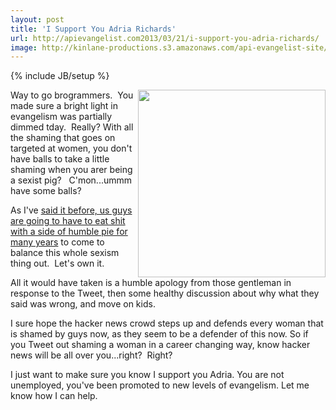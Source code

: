 ```yaml
---
layout: post
title: 'I Support You Adria Richards'
url: http://apievangelist.com2013/03/21/i-support-you-adria-richards/
image: http://kinlane-productions.s3.amazonaws.com/api-evangelist-site/blog/kin-lane-adria-richards.png
---
```

{% include JB/setup %}
<p>
     <img src="https://s3.amazonaws.com/kinlane-productions/kin-lane/kin-lane-adria-richards.png"  width="300" align="right" />
</p>
<p>
     Way to go brogrammers.  You made sure a bright light in evangelism was partially dimmed tday.  Really? With all the shaming that goes on targeted at women, you don't have balls to take a little shaming when you arer being a sexist pig?   C'mon...ummm have some balls?
</p>
<p>
     As I've <a href="http://kinlane.com/2012/12/30/sexism-in-the-tech-space/">said it before, us guys are going to have to eat shit with a side of humble pie for many years</a> to come to balance this whole sexism thing out.  Let's own it.
</p>
<p>
     All it would have taken is a humble apology from those gentleman in response to the Tweet, then some healthy discussion about why what they said was wrong, and move on kids.  
</p>
<p>
     I sure hope the hacker news crowd steps up and defends every woman that is shamed by guys now, as they seem to be a defender of this now. So if you Tweet out shaming a woman in a career changing way, know hacker news will be all over you...right?  Right?
</p>
<p>
     I just want to make sure you know I support you Adria. You are not unemployed, you've been promoted to new levels of evangelism. Let me know how I can help.
</p>
